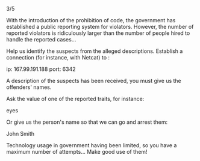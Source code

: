 3/5

With the introduction of the prohibition of code, the government has established a public reporting system for violators. However, the number of reported violators is ridiculously larger than the number of people hired to handle the reported cases...

Help us identify the suspects from the alleged descriptions. Establish a connection (for instance, with Netcat) to :

ip: 167.99.191.188 port: 6342

A description of the suspects has been received, you must give us the offenders' names.

Ask the value of one of the reported traits, for instance:

eyes

Or give us the person's name so that we can go and arrest them:

John Smith

Technology usage in government having been limited, so you have a maximum number of attempts... Make good use of them!